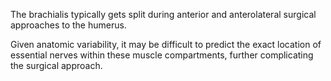 The brachialis typically gets split during anterior and anterolateral surgical approaches to the humerus.

Given anatomic variability, it may be difficult to predict the exact location of essential nerves within these muscle compartments, further complicating the surgical approach.